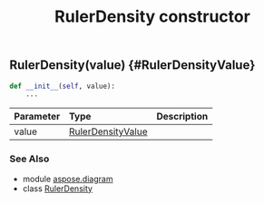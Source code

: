 ﻿---
title: RulerDensity constructor
second_title: Aspose.Diagram for Python via .NET API References
description: 
type: docs
weight: 10
url: /python-net/aspose.diagram/rulerdensity/__init__/
is_root: false
---

## RulerDensity(value) {#RulerDensityValue}



```python
def __init__(self, value):
    ...
```


| Parameter | Type | Description |
| :- | :- | :- |
| value | [RulerDensityValue](/diagram/python-net/aspose.diagram/rulerdensityvalue) |  |



### See Also
* module [aspose.diagram](../../)
* class [RulerDensity](/diagram/python-net/aspose.diagram/rulerdensity)
